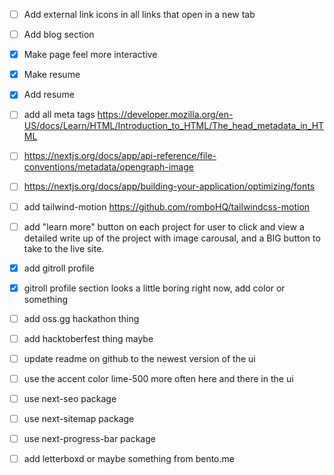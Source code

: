 - [ ] Add external link icons in all links that open in a new tab
- [ ] Add blog section
- [x] Make page feel more interactive
- [x] Make resume
- [x] Add resume
- [ ] add all meta tags https://developer.mozilla.org/en-US/docs/Learn/HTML/Introduction_to_HTML/The_head_metadata_in_HTML
- [ ] https://nextjs.org/docs/app/api-reference/file-conventions/metadata/opengraph-image
- [ ] https://nextjs.org/docs/app/building-your-application/optimizing/fonts
- [ ] add tailwind-motion https://github.com/romboHQ/tailwindcss-motion
- [ ] add "learn more" button on each project for user to click and view a detailed write up of the project with image carousal, and a BIG button to take to the live site.
- [x] add gitroll profile
- [x] gitroll profile section looks a little boring right now, add color or something
- [ ] add oss.gg hackathon thing
- [ ] add hacktoberfest thing maybe
- [ ] update readme on github to the newest version of the ui
- [ ] use the accent color lime-500 more often here and there in the ui

- [ ] use next-seo package
- [ ] use next-sitemap package
- [ ] use next-progress-bar package
- [ ] add letterboxd or maybe something from bento.me
